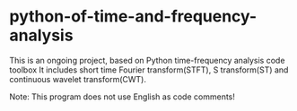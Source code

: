 # python-of-time-and-frequency-analysis
This is an ongoing project, based on Python time-frequency analysis code toolbox
It includes short time Fourier transform(STFT), S transform(ST) and continuous wavelet transform(CWT).

Note: This program does not use English as code comments!
